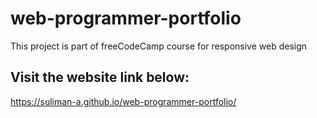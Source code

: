 # web-programmer-portfolio

This project is part of freeCodeCamp course for responsive web design 

## Visit the website link below:

https://suliman-a.github.io/web-programmer-portfolio/
